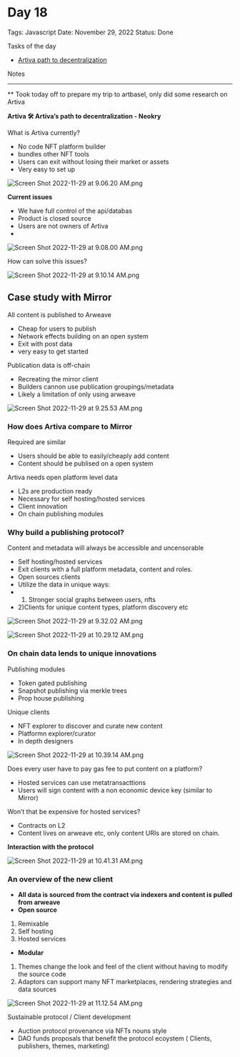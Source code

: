 # Day 18

Tags: Javascript
Date: November 29, 2022
Status: Done

Tasks of the day

- [Artiva path to decentralization](https://www.youtube.com/watch?v=LDFBDMP-y0Y)

Notes

---

** Took today off to prepare my trip to artbasel, only did some research on Artiva

****Artiva 🛠 Artiva’s path to decentralization - Neokry****

What is Artiva currently?

- No code NFT platform builder
- bundles other NFT tools
- Users can exit without losing their market or assets
- Very easy to set up

![Screen Shot 2022-11-29 at 9.06.20 AM.png](Day%2018%2060cbc7a81e774edf8618ebb10376c32f/Screen_Shot_2022-11-29_at_9.06.20_AM.png)

**Current issues**

- We have full control of the api/databas
- Product is closed source
- Users are not owners of Artiva
- 

![Screen Shot 2022-11-29 at 9.08.00 AM.png](Day%2018%2060cbc7a81e774edf8618ebb10376c32f/Screen_Shot_2022-11-29_at_9.08.00_AM.png)

How can solve this issues?

![Screen Shot 2022-11-29 at 9.10.14 AM.png](Day%2018%2060cbc7a81e774edf8618ebb10376c32f/Screen_Shot_2022-11-29_at_9.10.14_AM.png)

## Case study with Mirror

All content is published to Arweave

- Cheap for users to publish
- Network effects building on an open system
- Exit with post data
- very easy to get started

Publication data is off-chain

- Recreating the mirror client
- Builders cannon use publication groupings/metadata
- Likely a limitation of only using arweave

![Screen Shot 2022-11-29 at 9.25.53 AM.png](Day%2018%2060cbc7a81e774edf8618ebb10376c32f/Screen_Shot_2022-11-29_at_9.25.53_AM.png)

### How does Artiva compare to Mirror

Required are similar

- Users should be able to easily/cheaply add content
- Content should be publised on a open system

Artiva needs open platform level data

- L2s are production ready
- Necessary for self hosting/hosted services
- Client innovation
- On chain publishing modules

### Why build a publishing protocol?

Content and metadata will always be accessible and uncensorable

- Self hosting/hosted services
- Exit clients with a full platform metadata, content and roles.
- Open sources clients
- Utilize the data in unique ways:
- 1) Stronger social graphs between users, nfts
- 2)Clients for unique content types, platform discovery etc

![Screen Shot 2022-11-29 at 9.32.02 AM.png](Day%2018%2060cbc7a81e774edf8618ebb10376c32f/Screen_Shot_2022-11-29_at_9.32.02_AM.png)

![Screen Shot 2022-11-29 at 10.29.12 AM.png](Day%2018%2060cbc7a81e774edf8618ebb10376c32f/Screen_Shot_2022-11-29_at_10.29.12_AM.png)

### On chain data lends to unique innovations

Publishing modules

- Token gated publishing
- Snapshot publishing via merkle trees
- Prop house publishing

Unique clients

- NFT explorer to discover and curate new content
- Platformn explorer/curator
- In depth designers

![Screen Shot 2022-11-29 at 10.39.14 AM.png](Day%2018%2060cbc7a81e774edf8618ebb10376c32f/Screen_Shot_2022-11-29_at_10.39.14_AM.png)

Does every user have to pay gas fee to put content on a platform?

- Hosted services can use metatransacttions
- Users will sign content with a non economic device key (similar to Mirror)

Won’t that be expensive for hosted services?

- Contracts on L2
- Content lives on arweave etc, only content URIs are stored on chain.

**Interaction with the protocol**

![Screen Shot 2022-11-29 at 10.41.31 AM.png](Day%2018%2060cbc7a81e774edf8618ebb10376c32f/Screen_Shot_2022-11-29_at_10.41.31_AM.png)

### An overview of the new client

- **All data is sourced from the contract via indexers and content is pulled from arweave**
- **Open source**
1. Remixable
2. Self hosting
3. Hosted services
- **Modular**
1. Themes change the look and feel of the client without having to modify the source code
2. Adaptors can support many NFT marketplaces, rendering strategies and data sources

![Screen Shot 2022-11-29 at 11.12.54 AM.png](Day%2018%2060cbc7a81e774edf8618ebb10376c32f/Screen_Shot_2022-11-29_at_11.12.54_AM.png)

Sustainable protocol / Client development

- Auction protocol provenance via NFTs nouns style
- DAO funds proposals that benefit the protocol ecoystem ( Clients, publishers, themes, marketing)